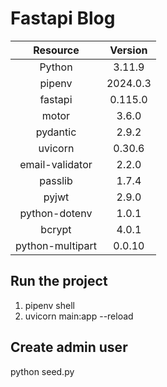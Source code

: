 # Fastapi Blog

|   **Resource**    | **Version** |
|:-----------------:|:-----------:|
|      Python       |   3.11.9    |
|      pipenv       |  2024.0.3   |
|      fastapi      |   0.115.0   |
|       motor       |    3.6.0    |
|     pydantic      |    2.9.2    |
|      uvicorn      |   0.30.6    |
|  email-validator  |    2.2.0    |
|      passlib      |    1.7.4    |
|       pyjwt       |    2.9.0    |
|   python-dotenv   |    1.0.1    |
|      bcrypt       |    4.0.1    |
| python-multipart  |   0.0.10    |

## Run the project
1. pipenv shell
2. uvicorn main:app --reload

## Create admin user
python seed.py
